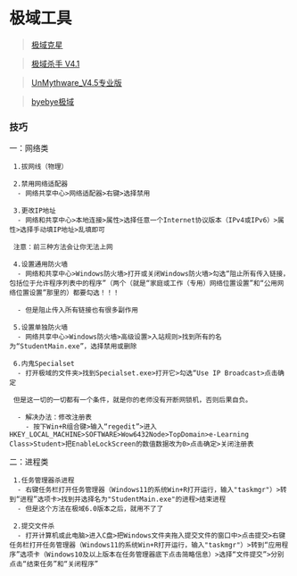 # 极域工具

> [极域克星](https://pan.bilnn.cn/api/v3/file/sourcejump/Nl2ZGLuW/CgUzKinAxRSTZUjoZcRPacxyMD4k_DPsgp_8TpErLoY*)

> [极域杀手 V4.1](https://pan.bilnn.cn/api/v3/file/sourcejump/1M3XWWIw/Q3m3vxHSDRkstIqPoaUXDC7GYxuHBMlGrGndIEKJdCI*)

> [UnMythware_V4.5专业版](https://pan.bilnn.cn/s/2XBZiM)

>[byebye极域](https://pan.bilnn.cn/api/v3/file/sourcejump/DoKzGEI9/kIPLW6h6dm-eSbiuR_DcFWHQa2ouGjDb_6BLw-6a97I*)

### 技巧
 一：网络类
    
     1.拔网线（物理）
    
     2.禁用网络适配器
      - 网络共享中心>网络适配器>右键>选择禁用
    
     3.更改IP地址
      - 网络和共享中心>本地连接>属性>选择任意一个Internet协议版本（IPv4或IPv6）>属性>选择手动填IP地址>乱填即可
    
     注意：前三种方法会让你无法上网
    
     4.设置通用防火墙
      - 网络和共享中心>Windows防火墙>打开或关闭Windows防火墙>勾选“阻止所有传入链接，包括位于允许程序列表中的程序”（两个（就是“家庭或工作（专用）网络位置设置”和“公用网络位置设置”那里的）都要勾选！！！
      
      - 但是阻止传入所有链接也有很多副作用
    
     5.设置单独防火墙
      - 网络共享中心>Windows防火墙>高级设置>入站规则>找到所有的名为“StudentMain.exe”，选择禁用或删除
    
     6.内鬼Specialset
      - 打开极域的文件夹>找到Specialset.exe>打开它>勾选“Use IP Broadcast>点击确定
    
     但是这一切的一切都有一个条件，就是你的老师没有开断网锁机，否则后果自负。
      
      - 解决办法：修改注册表
        - 按下Win+R组合键>输入“regedit”>进入HKEY_LOCAL_MACHINE>SOFTWARE>Wow6432Node>TopDomain>e-Learning Class>Student>把EnableLockScreen的数值数据改为0>点击确定>关闭注册表

二：进程类
    
     1.任务管理器杀进程
      - 右键任务栏打开任务管理器（Windows11的系统Win+R打开运行，输入"taskmgr"）>转到“进程”选项卡>找到并选择名为"StudentMain.exe"的进程>结束进程
      - 但是这个方法在极域6.0版本之后，就用不了了
    
     2.提交文件杀
      - 打开计算机或此电脑>进入C盘>把Windows文件夹拖入提交文件的窗口中>点击提交>右键任务栏打开任务管理器（Windows11的系统Win+R打开运行，输入"taskmgr"）>转到“应用程序”选项卡（Windows10及以上版本在任务管理器底下点击简略信息）>选择“文件提交”>分别点击“结束任务”和“关闭程序”
